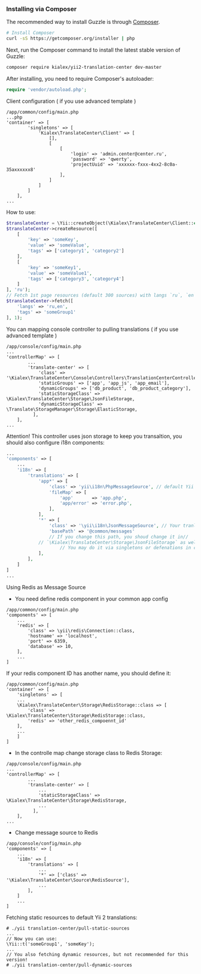 ### Installing via Composer

The recommended way to install Guzzle is through
[Composer](http://getcomposer.org).

```bash
# Install Composer
curl -sS https://getcomposer.org/installer | php
```

Next, run the Composer command to install the latest stable version of Guzzle:

```bash
composer require kialex/yii2-translation-center dev-master
```

After installing, you need to require Composer's autoloader:

```php
require 'vendor/autoload.php';
```

Client configuration ( if you use advanced template )
```
/app/common/config/main.php
...php
'container' => [
        'singletons' => [
            'Kialex\TranslateCenter\Client' => [
                [],
                [
                    [
                        'login' => 'admin.center@center.ru',
                        'password' => 'qwerty',
                        'projectUuid' => 'xxxxxx-fxxx-4xx2-8c0a-35axxxxxx8'
                    ],
                ]
            ]
        ]
    ],
...
```

How to use:
```php
$translateCenter = \Yii::createObject(\Kialex\TranslateCenter\Client::class);
$translateCenter->createResource([
    [
        'key' => 'someKey',
        'value' => 'someValue',
        'tags' => ['category1', 'category2']
    ],
    [
        'key' => 'someKey1',
        'value' => 'someValue1',
        'tags' => ['category3', 'category4']
    ]
], 'ru');
// Fetch 1st page resources (default 300 sources) with langs `ru`, `en` and `someGroup1` tag
$translateCenter->fetch([
    'langs' => 'ru,en',
    'tags' => 'someGroup1'
], 1);
```

You can mapping console controller to pulling translations ( if you use advanced template )
```
/app/console/config/main.php
...
'controllerMap' => [
        ...
        'translate-center' => [
            'class' => '\Kialex\TranslateCenter\Console\Controllers\TranslationCenterController',
            'staticGroups' => ['app', 'app_js', 'app_email'],
            'dynamicGroups' => ['db_product', 'db_product_category'],
            'staticStorageClass' => \Kialex\TranslateCenter\Storage\JsonFileStorage,
            'dynamicStorageClass' => \Translate\StorageManager\Storage\ElasticStorage,
          ],
    ],
...
```
Attention! This controller uses json storage to keep you transaltion, you should also configure i18n components:
```php
...
'components' => [
    ...
    'i18n' => [
        'translations' => [
            'app*' => [
                'class' => 'yii\i18n\PhpMessageSource', // default Yii transaltion
                'fileMap' => [
                    'app'       => 'app.php',
                    'app/error' => 'error.php',
                ],
            ],
            '*' => [
                'class' => '\yii\i18n\JsonMessageSource', // Your tranlation fron Translate Center
                'basePath' => '@common/messages'
                // If you change this path, you shoud change it in// 
            // `\Kialex\TranslateCenter\Storage\JsonFileStorage` as well
                    // You may do it via singletons or defenations in config
            ],
        ],
    ]
]
...
```

Using Redis as Message Source
- You need define redis component in your common app config
```
/app/common/config/main.php
'components' => [
    ...
    'redis' => [
        'class' => \yii\redis\Connection::class,
        'hostname' => 'localhost',
        'port' => 6359,
        'database' => 10,
    ],
    ...
]
```
If your redis component ID has another name, you should define it:
```
/app/common/config/main.php
'container' => [
    'singletons' => [
    ...
    \Kialex\TranslateCenter\Storage\RedisStorage::class => [
        'class' => \Kialex\TranslateCenter\Storage\RedisStorage::class,
        'redis' => 'other_redis_compoennt_id'
    ],
    ...
    ]
]
```
- In the controlle map change storage class to Redis Storage:
```
/app/console/config/main.php
...
'controllerMap' => [
        ...
        'translate-center' => [
            ...
            'staticStorageClass' => \Kialex\TranslateCenter\Storage\RedisStorage,
            ...
          ],
    ],
...
```
- Change message source to Redis
```
/app/console/config/main.php
'components' => [
    ...
    'i18n' => [
        'translations' => [
            ...
            '*' => ['class' => '\Kialex\TranslateCenter\Source\RedisSource'],
            ...
        ],
    ]
    ...
]
```

Fetching static resources to default Yii 2 translations:
```
# ./yii translation-center/pull-static-sources
...
// Now you can use:
\Yii::t('someGroup1', 'someKey');
...
// You also fetching dynamic resources, but not recommended for this version!
# ./yii translation-center/pull-dynamic-sources
```